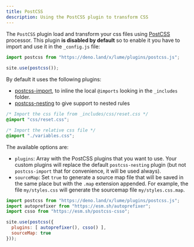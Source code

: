 ```yaml
---
title: PostCSS
description: Using the PostCSS plugin to transform CSS
---
```


The `PostCSS` plugin load and transform your css files using [PostCSS](https://postcss.org/) processor. This plugin **is disabled by default** so to enable it you have to import and use it in the `_config.js` file:

```js
import postcss from "https://deno.land/x/lume/plugins/postcss.js";
  
site.use(postcss());
```

By default it uses the following plugins:

- [postcss-import](https://github.com/postcss/postcss-deno-import), to inline the local `@imports` looking in the `_includes` folder.
- [postcss-nesting](https://github.com/lumeland/postcss-nesting) to give support to nested rules

```css
/* Import the css file from _includes/css/reset.css */
@import "css/reset.css";

/* Import the relative css file */
@import "./variables.css";
```

The available options are:

- `plugins`: Array with the PostCSS plugins that you want to use. Your custom plugins will replace the default `postcss-nesting` plugin (but not `postcss-import` that for convenience, it will be used always).
- `sourceMap`: Set `true` to generate a source map file that will be saved in the same place but with the `.map` extension appended. For example, the file `my/styles.css` will generate the sourcemap file `my/styles.css.map`.

```js
import postcss from "https://deno.land/x/lume/plugins/postcss.js";
import autoprefixer from "https://esm.sh/autoprefixer";
import csso from "https://esm.sh/postcss-csso";

site.use(postcss({
  plugins: [ autoprefixer(), csso() ],
  sourceMap: true
}));
```
